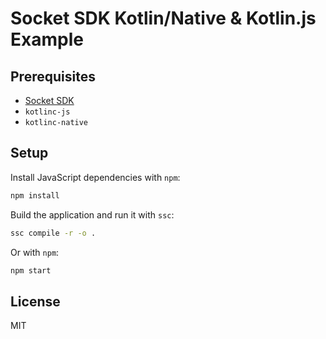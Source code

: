 Socket SDK Kotlin/Native & Kotlin.js Example
============================================

## Prerequisites

- [Socket SDK](https://github.com/socket)
- `kotlinc-js`
- `kotlinc-native`

## Setup

Install JavaScript dependencies with `npm`:

```sh
npm install
```

Build the application and run it with `ssc`:

```sh
ssc compile -r -o .
```

Or with `npm`:

```sh
npm start
```

## License

MIT
